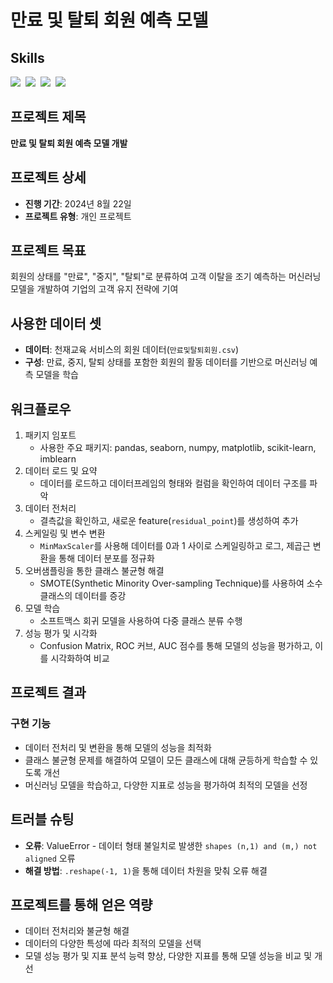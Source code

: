 # 만료 및 탈퇴 회원 예측 모델

## Skills
<img src="https://img.shields.io/badge/scikit--learn-F7931E?style=for-the-badge&logo=scikitlearn&logoColor=white"/>&nbsp; <!--scikitlearn-->
<img src="https://img.shields.io/badge/pandas-150458.svg?style=for-the-badge&logo=pandas&logoColor=white"/>&nbsp; <!--pandas-->
<img src="https://img.shields.io/badge/numpy-4d77cf.svg?style=for-the-badge&logo=numpy&logoColor=white"/>&nbsp; <!--numpy-->
<img src="https://img.shields.io/badge/Matplotlib-11557c.svg?style=for-the-badge&logo=Matplotlib&logoColor=white"/>&nbsp; <!--matplotlib-->

## 프로젝트 제목
**만료 및 탈퇴 회원 예측 모델 개발**

## 프로젝트 상세

- **진행 기간**: 2024년 8월 22일
- **프로젝트 유형**: 개인 프로젝트

## 프로젝트 목표
회원의 상태를 "만료", "중지", "탈퇴"로 분류하여 고객 이탈을 조기 예측하는 머신러닝 모델을 개발하여 기업의 고객 유지 전략에 기여

## 사용한 데이터 셋
- **데이터**: 천재교육 서비스의 회원 데이터(`만료및탈퇴회원.csv`)
- **구성**: 만료, 중지, 탈퇴 상태를 포함한 회원의 활동 데이터를 기반으로 머신러닝 예측 모델을 학습

## 워크플로우

1. 패키지 임포트
   - 사용한 주요 패키지: pandas, seaborn, numpy, matplotlib, scikit-learn, imblearn
2. 데이터 로드 및 요약
   - 데이터를 로드하고 데이터프레임의 형태와 컬럼을 확인하여 데이터 구조를 파악
3. 데이터 전처리
   - 결측값을 확인하고, 새로운 feature(`residual_point`)를 생성하여 추가
4. 스케일링 및 변수 변환
   - `MinMaxScaler`를 사용해 데이터를 0과 1 사이로 스케일링하고 로그, 제곱근 변환을 통해 데이터 분포를 정규화
5. 오버샘플링을 통한 클래스 불균형 해결
   - SMOTE(Synthetic Minority Over-sampling Technique)를 사용하여 소수 클래스의 데이터를 증강
6. 모델 학습
   - 소프트맥스 회귀 모델을 사용하여 다중 클래스 분류 수행
7. 성능 평가 및 시각화
   - Confusion Matrix, ROC 커브, AUC 점수를 통해 모델의 성능을 평가하고, 이를 시각화하여 비교

## 프로젝트 결과

### 구현 기능
- 데이터 전처리 및 변환을 통해 모델의 성능을 최적화
- 클래스 불균형 문제를 해결하여 모델이 모든 클래스에 대해 균등하게 학습할 수 있도록 개선
- 머신러닝 모델을 학습하고, 다양한 지표로 성능을 평가하여 최적의 모델을 선정

## 트러블 슈팅

- **오류**: ValueError - 데이터 형태 불일치로 발생한 `shapes (n,1) and (m,) not aligned` 오류
- **해결 방법**: `.reshape(-1, 1)`을 통해 데이터 차원을 맞춰 오류 해결

## 프로젝트를 통해 얻은 역량

- 데이터 전처리와 불균형 해결
- 데이터의 다양한 특성에 따라 최적의 모델을 선택
- 모델 성능 평가 및 지표 분석 능력 향상, 다양한 지표를 통해 모델 성능을 비교 및 개선
